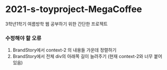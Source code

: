 # 2021-s-toyproject-MegaCoffee
3학년1학기 여름방학 웹 공부하기 위한 간단한 프로젝트

### 수정해야 할 오류 ###
1. BrandStory에서 context-2 의 내용들 가운데 정렬하기
2. BrandStory에서 전체 div의 아래쪽 길이 늘려주기 (현재 context-2와 너무 붙어있음)
